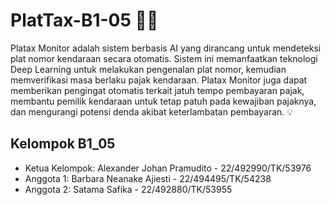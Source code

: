 # PlatTax-B1-05 🚗📸
Platax Monitor adalah sistem berbasis AI yang dirancang untuk mendeteksi plat nomor kendaraan secara otomatis. Sistem ini memanfaatkan teknologi Deep Learning untuk melakukan pengenalan plat nomor, kemudian memverifikasi masa berlaku pajak kendaraan. Platax Monitor juga dapat memberikan pengingat otomatis terkait jatuh tempo pembayaran pajak, membantu pemilik kendaraan untuk tetap patuh pada kewajiban pajaknya, dan mengurangi potensi denda akibat keterlambatan pembayaran. 💡
## Kelompok B1_05
- Ketua Kelompok: Alexander Johan Pramudito - 22/492990/TK/53976
- Anggota 1: Barbara Neanake Ajiesti - 22/494495/TK/54238
- Anggota 2: Satama Safika - 22/492880/TK/53955